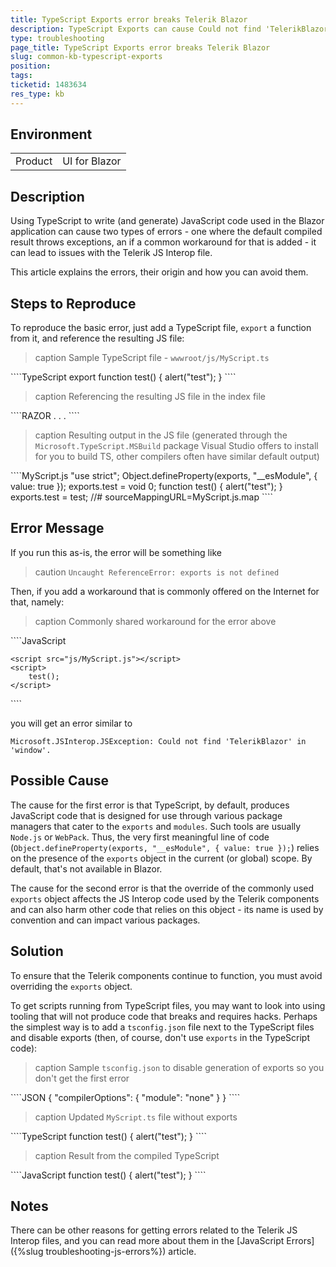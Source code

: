 ```yaml
---
title: TypeScript Exports error breaks Telerik Blazor
description: TypeScript Exports can cause Could not find 'TelerikBlazor' in 'window' - see how to solve it
type: troubleshooting
page_title: TypeScript Exports error breaks Telerik Blazor
slug: common-kb-typescript-exports
position: 
tags: 
ticketid: 1483634
res_type: kb
---
```


## Environment

<table>
    <tbody>
        <tr>
            <td>Product</td>
            <td>UI for Blazor</td>
        </tr>
    </tbody>
</table>


## Description

Using TypeScript to write (and generate) JavaScript code used in the Blazor application can cause two types of errors - one where the default compiled result throws exceptions, an if a common workaround for that is added - it can lead to issues with the Telerik JS Interop file.

This article explains the errors, their origin and how you can avoid them.


## Steps to Reproduce

To reproduce the basic error, just add a TypeScript file, `export` a function from it, and reference the resulting JS file:

>caption Sample TypeScript file - `wwwroot/js/MyScript.ts`

<div class="skip-repl"></div>
````TypeScript
export function test() {
    alert("test");
}
````

>caption Referencing the resulting JS file in the index file

<div class="skip-repl"></div>
````RAZOR
    . . .
    <script src="js/MyScript.js"></script>
    <script>
        test();
    </script>
</body>
````

>caption Resulting output in the JS file (generated through the `Microsoft.TypeScript.MSBuild` package Visual Studio offers to install for you to build TS, other compilers often have similar default output)

<div class="skip-repl"></div>
````MyScript.js
"use strict";
Object.defineProperty(exports, "__esModule", { value: true });
exports.test = void 0;
function test() {
    alert("test");
}
exports.test = test;
//# sourceMappingURL=MyScript.js.map
````

## Error Message

If you run this as-is, the error will be something like

>caution `Uncaught ReferenceError: exports is not defined`

Then, if you add a workaround that is commonly offered on the Internet for that, namely:

>caption Commonly shared workaround for the error above

<div class="skip-repl"></div>
````JavaScript
    <script>
        var exports = {}; // defining an empty exports object is that common workaround
    </script>
    
    <script src="js/MyScript.js"></script>
    <script>
        test();
    </script>
</body>
````

you will get an error similar to

`Microsoft.JSInterop.JSException: Could not find 'TelerikBlazor' in 'window'.`

## Possible Cause

The cause for the first error is that TypeScript, by default, produces JavaScript code that is designed for use through various package managers that cater to the `exports` and `modules`. Such tools are usually `Node.js` or `WebPack`. Thus, the very first meaningful line of code (`Object.defineProperty(exports, "__esModule", { value: true });`) relies on the presence of the `exports` object in the current (or global) scope. By default, that's not available in Blazor.

The cause for the second error is that the override of the commonly used `exports` object affects the JS Interop code used by the Telerik components and can also harm other code that relies on this object - its name is used by convention and can impact various packages.

## Solution

To ensure that the Telerik components continue to function, you must avoid overriding the `exports` object.

To get scripts running from TypeScript files, you may want to look into using tooling that will not produce code that breaks and requires hacks. Perhaps the simplest way is to add a `tsconfig.json` file next to the TypeScript files and disable exports (then, of course, don't use `exports` in the TypeScript code):

>caption Sample `tsconfig.json` to disable generation of exports so you don't get the first error

<div class="skip-repl"></div>
````JSON
{
  "compilerOptions": {
    "module": "none"
  }
}
````

>caption Updated `MyScript.ts` file without exports

<div class="skip-repl"></div>
````TypeScript
function test() {
    alert("test");
}
````

>caption Result from the compiled TypeScript

<div class="skip-repl"></div>
````JavaScript
function test() {
    alert("test");
}
````

## Notes

There can be other reasons for getting errors related to the Telerik JS Interop files, and you can read more about them in the [JavaScript Errors]({%slug troubleshooting-js-errors%}) article.

